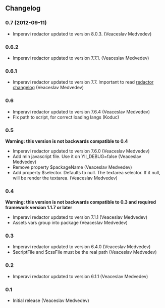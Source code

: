 Changelog
----------------


### 0.7 (2012-09-11)

- Imperavi redactor updated to version 8.0.3. (Veaceslav Medvedev)

### 0.6.2

- Imperavi redactor updated to version 7.7.1. (Veaceslav Medvedev)

### 0.6.1

- Imperavi redactor updated to version 7.7. Important to read [redactor changelog](http://redactorjs.com/log/) (Veaceslav Medvedev)

### 0.6

- Imperavi redactor updated to version 7.6.4 (Veaceslav Medvedev)
- Fix path to script, for correct loading langs (Koduc)

### 0.5

**Warning: this version is not backwards compatible to 0.4**

- Imperavi redactor updated to version 7.6.0 (Veaceslav Medvedev)
- Add min javascript file. Use it on YII_DEBUG=false (Veaceslav Medvedev)
- Remove property $packageName (Veaceslav Medvedev)
- Add property $selector. Defaults to null. The textarea selector. If it null, will be render the textarea. (Veaceslav Medvedev)

### 0.4

**Warning: this version is not backwards compatible to 0.3 and required framework version 1.1.7 or later**

- Imperavi redactor updated to version 7.1.1 (Veaceslav Medvedev)
- Assets vars group into package (Veaceslav Medvedev)

### 0.3

- Imperavi redactor updated to version 6.4.0 (Veaceslav Medvedev)
- $scriptFile and $cssFile must be the real path (Veaceslav Medvedev)

### 0.2

- Imperavi redactor updated to version 6.1.1 (Veaceslav Medvedev)

### 0.1

- Initial release (Veaceslav Medvedev)
